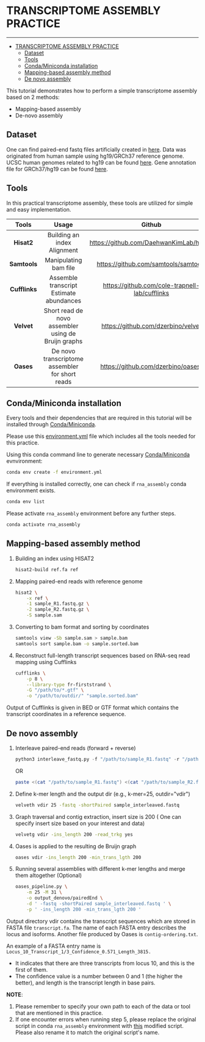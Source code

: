 # TRANSCRIPTOME ASSEMBLY PRACTICE

---

- [TRANSCRIPTOME ASSEMBLY PRACTICE](#transcriptome-assembly-practice)
  - [Dataset](#dataset)
  - [Tools](#tools)
  - [Conda/Miniconda installation](#condaminiconda-installation)
  - [Mapping-based assembly method](#mapping-based-assembly-method)
  - [De novo assembly](#de-novo-assembly)

This tutorial demonstrates how to perform a simple transcriptome assembly based on 2 methods:

- Mapping-based assembly  
- De-novo assembly

## Dataset

One can find paired-end fastq files artificially created in [here](../data/).
Data was originated from human sample using hg19/GRCh37 reference genome.
UCSC human genomes related to hg19 can be found [here](https://hgdownload.soe.ucsc.edu/goldenPath/hg19/bigZips/).
Gene annotation file for GRCh37/hg19 can be found [here](https://ftp.ebi.ac.uk/pub/databases/gencode/Gencode_human/release_43/GRCh37_mapping/gencode.v43lift37.annotation.gtf.gz).

## Tools

In this practical transcriptome assembly, these tools are utilized for simple and easy implementation.

| Tools     | Usage | Github |
| :---: | :----: | :---: |
| **Hisat2**    | Building an index</br>Alignment | <https://github.com/DaehwanKimLab/hisat2> |
| **Samtools** | Manipulating bam file | <https://github.com/samtools/samtools> |
| **Cufflinks** | Assemble transcript</br>Estimate abundances | <https://github.com/cole-trapnell-lab/cufflinks> |
| **Velvet** | Short read de novo assembler</br>using de Bruijn graphs | <https://github.com/dzerbino/velvet> |
| **Oases** | De novo transcriptome assembler</br>for short reads | <https://github.com/dzerbino/oases/> |

## Conda/Miniconda installation

Every tools and their dependencies that are required in this tutorial will be installed through [Conda/Miniconda](https://docs.conda.io/en/latest/).

Please use this [environment.yml](./environment.yml) file which includes all the tools needed for this practice.

Using this conda command line to generate necessary [Conda/Miniconda](https://docs.conda.io/en/latest/) evnvironment:

```bash
conda env create -f environment.yml
```

If everything is installed correctly, one can check if `rna_assembly` conda environment exists.

```bash
conda env list
```

Please activate `rna_assembly` environment before any further steps.

```bash
conda activate rna_assembly
```

## Mapping-based assembly method

1. Building an index using HISAT2

    ```bash
    hisat2-build ref.fa ref
    ```

2. Mapping paired-end reads with reference genome

    ```bash
    hisat2 \
        -x ref \
        -1 sample_R1.fastq.gz \
        -2 sample_R2.fastq.gz \
        -S sample.sam
    ```

3. Converting to bam format and sorting by coordinates

    ```bash
    samtools view -Sb sample.sam > sample.bam
    samtools sort sample.bam -o sample.sorted.bam
    ```

4. Reconstruct full-length transcript sequences based on RNA-seq read mapping using Cufflinks

    ```bash
    cufflinks \
        -p 8 \
        --library-type fr-firststrand \
        -G "/path/to/*.gtf" \
        -o "/path/to/outdir/" "sample.sorted.bam"
    ```

Output of Cufflinks is given in BED or GTF format which contains the transcript coordinates in a reference sequence.

## De novo assembly

1. Interleave paired-end reads (forward + reverse)

    ```python
    python3 interleave_fastq.py -f "/path/to/sample_R1.fastq" -r "/path/to/sample_R2.fastq" -o "/path/to/outFile"
    ```

    OR

    ```bash
    paste <(cat "/path/to/sample_R1.fastq") <(cat "/path/to/sample_R2.fastq") | paste - - - - | awk 'BEGIN{FS="\t"; OFS="\n"}; {print $1,$3,$5,$7,$2,$4,$6,$8}' > "sample_interleaved.fastq"
    ```

2. Define k-mer length and the output dir (e.g., k-mer=25, outdir="vdir")

    ```bash
    velveth vdir 25 -fastq -shortPaired sample_interleaved.fastq
    ```

3. Graph traversal and contig extraction, insert size is 200 ( One can specify insert size based on your interest and data)

    ```bash
    velvetg vdir -ins_length 200 -read_trkg yes
    ```

4. Oases is applied to the resulting de Bruijn graph

    ```bash
    oases vdir -ins_length 200 -min_trans_lgth 200
    ```

5. Running several assemblies with different k-mer lengths and merge them altogether (Optional)

    ```bash
    oases_pipeline.py \
        -m 25 -M 31 \
        -o output_denovo/pairedEnd \
        -d ' -fastq -shortPaired sample_interleaved.fastq ' \
        -p ' -ins_length 200 -min_trans_lgth 200 '
    ```

Output directory vdir contains the transcript sequences which are stored in FASTA file `transcript.fa`. The name of each FASTA entry describes the locus and isoforms. Another file produced by Oases is `contig-ordering.txt`.

An example of a FASTA entry name is `Locus_10_Transcript_1/3_Confidence_0.571_Length_3815.`

- It indicates that there are three transcripts from locus 10, and this is the first of them.
- The confidence value is a number between 0 and 1 (the higher the better), and length is the transcript length in base pairs.

**NOTE**:

1. Please remember to specify your own path to each of the data or tool that are mentioned in this practice.
2. If one encounter errors when running step 5, please replace the original script in conda `rna_assembly` environment with [this](../scripts/oases_pipeline_modified.py) modified script. Please also rename it to match the original script's name.
